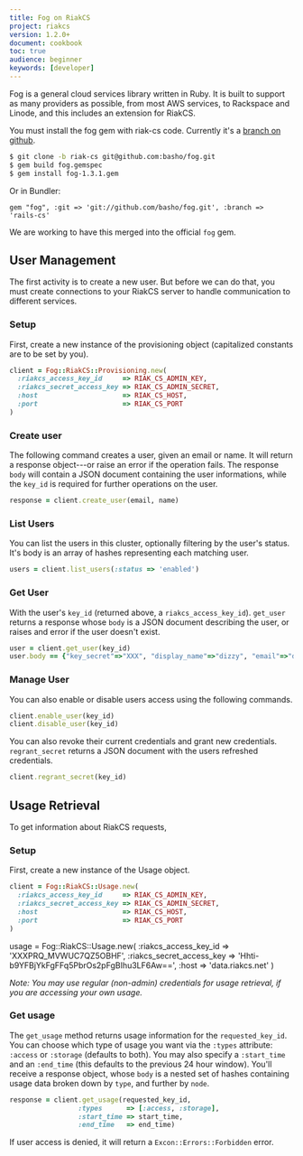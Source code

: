 ```yaml
---
title: Fog on RiakCS
project: riakcs
version: 1.2.0+
document: cookbook
toc: true
audience: beginner
keywords: [developer]
---
```


Fog is a general cloud services library written in Ruby. It is built to
support as many providers as possible, from most AWS services, to Rackspace
and Linode, and this includes an extension for RiakCS.

You must install the fog gem with riak-cs code. Currently it's a [branch on
github](https://github.com/basho/fog/tree/riak_cs).

```bash
$ git clone -b riak-cs git@github.com:basho/fog.git
$ gem build fog.gemspec
$ gem install fog-1.3.1.gem
```

Or in Bundler:

```
gem "fog", :git => 'git://github.com/basho/fog.git', :branch => 'rails-cs'
```

We are working to have this merged into the official `fog` gem.

## User Management

The first activity is to create a new user. But before we can do that, you must
create connections to your RiakCS server to handle communication to different
services.

### Setup

First, create a new instance of the provisioning object (capitalized constants
are to be set by you).

```ruby
client = Fog::RiakCS::Provisioning.new(
  :riakcs_access_key_id     => RIAK_CS_ADMIN_KEY,
  :riakcs_secret_access_key => RIAK_CS_ADMIN_SECRET,
  :host                     => RIAK_CS_HOST,
  :port                     => RIAK_CS_PORT
)
```

### Create user

The following command creates a user, given an email or name. It will return a
response object---or raise an error if the operation fails. The response `body`
will contain a JSON document containing the user informations, while the
`key_id` is required for further operations on the user.

```ruby
response = client.create_user(email, name)
```

### List Users

You can list the users in this cluster, optionally filtering by the user's
status. It's body is an array of hashes representing each matching user.

```ruby
users = client.list_users(:status => 'enabled')
```

### Get User

With the user's `key_id` (returned above, a `riakcs_access_key_id`). `get_user`
returns a response whose `body` is a JSON document describing the user, or
raises and error if the user doesn't exist.

```ruby
user = client.get_user(key_id)
user.body == {"key_secret"=>"XXX", "display_name"=>"dizzy", "email"=>"dizzy@basho.com", "status"=>"enabled", "name"=>"Eric Redmond", "key_id"=>"YYY", "id"=>"ZZZ"}
```

### Manage User

You can also enable or disable users access using the following commands.

```ruby
client.enable_user(key_id)
client.disable_user(key_id)
```

You can also revoke their current credentials and grant new credentials.
`regrant_secret` returns a JSON document with the users refreshed credentials.

```ruby
client.regrant_secret(key_id)
```

## Usage Retrieval

To get information about RiakCS requests, 

### Setup

First, create a new instance of the Usage object.

```ruby
client = Fog::RiakCS::Usage.new(
  :riakcs_access_key_id     => RIAK_CS_ADMIN_KEY,
  :riakcs_secret_access_key => RIAK_CS_ADMIN_SECRET,
  :host                     => RIAK_CS_HOST,
  :port                     => RIAK_CS_PORT
)
```

usage = Fog::RiakCS::Usage.new(
  :riakcs_access_key_id     => 'XXXPRQ_MVWUC7QZ5OBHF',
  :riakcs_secret_access_key => 'Hhti-b9YFBjYkFgFFq5PbrOs2pFgBIhu3LF6Aw==',
  :host                     => 'data.riakcs.net'
)

*Note: You may use regular (non-admin) credentials for usage retrieval, if you
are accessing your own usage.*

### Get usage

The `get_usage` method returns usage information for the `requested_key_id`.
You can choose which type of usage you want via the `:types` attribute:
`:access` or `:storage` (defaults to both). You may also specify a
`:start_time` and an `:end_time` (this defaults to the previous 24 hour
window). You'll receive a response object, whose `body` is a nested set of
hashes containing usage data broken down by `type`, and further by `node`.

```ruby
response = client.get_usage(requested_key_id,
                 :types      => [:access, :storage],
                 :start_time => start_time,
                 :end_time   => end_time)
```

If user access is denied, it will return a `Excon::Errors::Forbidden`
error.
